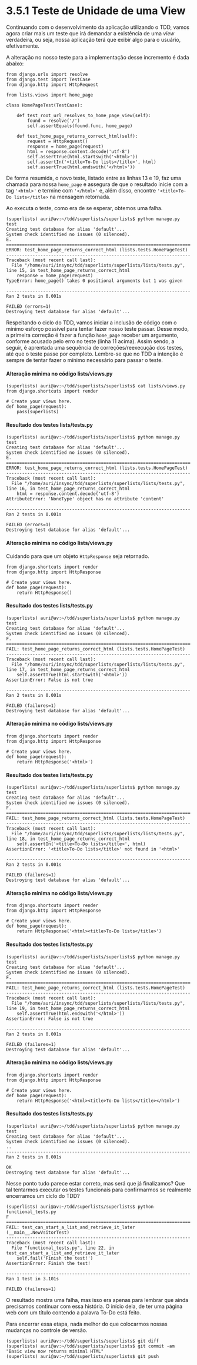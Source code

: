 # 3.5.1 Teste de Unidade de uma View

Continuando com o desenvolvimento da aplicação utilizando o TDD, vamos agora criar mais um teste que irá demandar a existência de uma _view_ verdadeira, ou seja, nossa aplicação terá que exibir algo para o usuário, efetivamente.

A alteração no nosso teste para a implementação desse incremento é dada abaixo:

```text
from django.urls import resolve
from django.test import TestCase
from django.http import HttpRequest

from lists.views import home_page

class HomePageTest(TestCase):

	def test_root_url_resolves_to_home_page_view(self):
		found = resolve('/')
		self.assertEquals(found.func, home_page)

	def test_home_page_returns_correct_html(self):
		request = HttpRequest()
		response = home_page(request)
		html = response.content.decode('utf-8')
		self.assertTrue(html.startswith('<html>'))
		self.assertIn('<title>To-Do lists</title>', html)
		self.assertTrue(html.endswith('</html>'))
```

De forma resumida, o novo teste, listado entre as linhas 13 e 19, faz uma chamada para nossa `home_page` e assegura de que o resultado inicie com a tag `'<html>'` e termine com `'</html>'` e, além disso, encontre `'<title>To-Do lists</title>` na mensagem retornada.

Ao executa o teste, como era de se esperar, obtemos uma falha.

```text
(superlists) auri@av:~/tdd/superlists/superlists$ python manage.py test
Creating test database for alias 'default'...
System check identified no issues (0 silenced).
E.
======================================================================
ERROR: test_home_page_returns_correct_html (lists.tests.HomePageTest)
----------------------------------------------------------------------
Traceback (most recent call last):
  File "/home/auri/insync/tdd/superlists/superlists/lists/tests.py", line 15, in test_home_page_returns_correct_html
    response = home_page(request)
TypeError: home_page() takes 0 positional arguments but 1 was given

----------------------------------------------------------------------
Ran 2 tests in 0.001s

FAILED (errors=1)
Destroying test database for alias 'default'...
```

Respeitando o ciclo do TDD, vamos iniciar a inclusão de código com o mínimo esforço possível para tentar fazer nosso teste passar. Desse modo, a primeira correção é fazer a função `home_page` receber um argumento, conforme acusado pelo erro no teste \(linha 11 acima\). Assim sendo, a seguir, é aprentada uma sequência de correções/reexecução dos testes, até que o teste passe por completo. Lembre-se que no TDD a intenção é sempre de tentar fazer o mínimo necessário para passar o teste.

#### Alteração mínima no código lists/views.py

```text
(superlists) auri@av:~/tdd/superlists/superlists$ cat lists/views.py 
from django.shortcuts import render

# Create your views here.
def home_page(request):
	pass(superlists) 
```

#### Resultado dos testes lists/tests.py

```text
(superlists) auri@av:~/tdd/superlists/superlists$ python manage.py test
Creating test database for alias 'default'...
System check identified no issues (0 silenced).
E.
======================================================================
ERROR: test_home_page_returns_correct_html (lists.tests.HomePageTest)
----------------------------------------------------------------------
Traceback (most recent call last):
  File "/home/auri/insync/tdd/superlists/superlists/lists/tests.py", line 16, in test_home_page_returns_correct_html
    html = response.content.decode('utf-8')
AttributeError: 'NoneType' object has no attribute 'content'

----------------------------------------------------------------------
Ran 2 tests in 0.001s

FAILED (errors=1)
Destroying test database for alias 'default'...
```

#### Alteração mínima no código lists/views.py

Cuidando para que um objeto `HttpResponse` seja retornado.

```text
from django.shortcuts import render
from django.http import HttpResponse

# Create your views here.
def home_page(request):
	return HttpResponse()
```

#### Resultado dos testes lists/tests.py

```text
(superlists) auri@av:~/tdd/superlists/superlists$ python manage.py test
Creating test database for alias 'default'...
System check identified no issues (0 silenced).
F.
======================================================================
FAIL: test_home_page_returns_correct_html (lists.tests.HomePageTest)
----------------------------------------------------------------------
Traceback (most recent call last):
  File "/home/auri/insync/tdd/superlists/superlists/lists/tests.py", line 17, in test_home_page_returns_correct_html
    self.assertTrue(html.startswith('<html>'))
AssertionError: False is not true

----------------------------------------------------------------------
Ran 2 tests in 0.001s

FAILED (failures=1)
Destroying test database for alias 'default'...
```

#### Alteração mínima no código lists/views.py

```text
from django.shortcuts import render
from django.http import HttpResponse

# Create your views here.
def home_page(request):
	return HttpResponse('<html>')
```

#### Resultado dos testes lists/tests.py

```text
(superlists) auri@av:~/tdd/superlists/superlists$ python manage.py test
Creating test database for alias 'default'...
System check identified no issues (0 silenced).
F.
======================================================================
FAIL: test_home_page_returns_correct_html (lists.tests.HomePageTest)
----------------------------------------------------------------------
Traceback (most recent call last):
  File "/home/auri/insync/tdd/superlists/superlists/lists/tests.py", line 18, in test_home_page_returns_correct_html
    self.assertIn('<title>To-Do lists</title>', html)
AssertionError: '<title>To-Do lists</title>' not found in '<html>'

----------------------------------------------------------------------
Ran 2 tests in 0.001s

FAILED (failures=1)
Destroying test database for alias 'default'...
```

#### Alteração mínima no código lists/views.py

```text
from django.shortcuts import render
from django.http import HttpResponse

# Create your views here.
def home_page(request):
	return HttpResponse('<html><title>To-Do lists</title>')
```

#### Resultado dos testes lists/tests.py

```text
(superlists) auri@av:~/tdd/superlists/superlists$ python manage.py test
Creating test database for alias 'default'...
System check identified no issues (0 silenced).
F.
======================================================================
FAIL: test_home_page_returns_correct_html (lists.tests.HomePageTest)
----------------------------------------------------------------------
Traceback (most recent call last):
  File "/home/auri/insync/tdd/superlists/superlists/lists/tests.py", line 19, in test_home_page_returns_correct_html
    self.assertTrue(html.endswith('</html>'))
AssertionError: False is not true

----------------------------------------------------------------------
Ran 2 tests in 0.001s

FAILED (failures=1)
Destroying test database for alias 'default'...
```

#### Alteração mínima no código lists/views.py

```text
from django.shortcuts import render
from django.http import HttpResponse

# Create your views here.
def home_page(request):
	return HttpResponse('<html><title>To-Do lists</title></html>')
```

#### Resultado dos testes lists/tests.py

```text
(superlists) auri@av:~/tdd/superlists/superlists$ python manage.py test
Creating test database for alias 'default'...
System check identified no issues (0 silenced).
..
----------------------------------------------------------------------
Ran 2 tests in 0.001s

OK
Destroying test database for alias 'default'...
```

Nesse ponto tudo parece estar correto, mas será que já finalizamos? Que tal tentarmos executar os testes funcionais para confirmarmos se realmente encerramos um ciclo do TDD?

```text
(superlists) auri@av:~/tdd/superlists/superlists$ python functional_tests.py 
F
======================================================================
FAIL: test_can_start_a_list_and_retrieve_it_later (__main__.NewVsitorTest)
----------------------------------------------------------------------
Traceback (most recent call last):
  File "functional_tests.py", line 22, in test_can_start_a_list_and_retrieve_it_later
    self.fail('Finish the test!')
AssertionError: Finish the test!

----------------------------------------------------------------------
Ran 1 test in 3.101s

FAILED (failures=1)
```

O resultado mostra uma falha, mas isso era apenas para lembrar que ainda precisamos continuar com essa história. O início dela, de ter uma página web com um título contendo a palavra To-Do está feito.

Para encerrar essa etapa, nada melhor do que colocarmos nossas mudanças no controle de versão.

```text
(superlists) auri@av:~/tdd/superlists/superlists$ git diff
(superlists) auri@av:~/tdd/superlists/superlists$ git commit -am "Basic view now returns minimal HTML"
(superlists) auri@av:~/tdd/superlists/superlists$ git push
```

